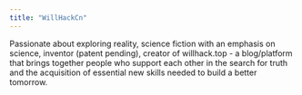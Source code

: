 ```yaml
---
title: "WillHackCn"
---
```


Passionate about exploring reality, science fiction with an emphasis on science, inventor (patent pending), creator of willhack.top - a blog/platform that brings together people who support each other in the search for truth and the acquisition of essential new skills needed to build a better tomorrow.
